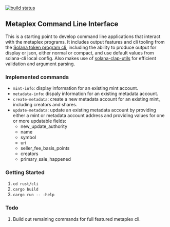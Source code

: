 [![build status](https://github.com/CalebEverett/metaplex/actions/workflows/rust-cli.yml/badge.svg)](https://github.com/CalebEverett/metaplex/actions/workflows/rust-cli.yml)


## Metaplex Command Line Interface

This is a starting point to develop command line applications that interact with the metaplex programs. It includes output features and cli tooling from the [Solana token program cli](https://github.com/solana-labs/solana-program-library/tree/master/token/cli/src), including the ability to produce output for display or json, either normal or compact, and use default values from solana-cli local config. Also makes use of [solana-clap-utils](https://github.com/solana-labs/solana/tree/master/clap-utils) for efficient validation and argument parsing.

### Implemented commands

* `mint-info`: display information for an existing mint account.
* `metadata-info`: dispaly information for an existing metadata account.
* `create-metadata`: create a new metadata account for an existing mint, including creators and shares.
* `update-metadata`: update an existing metadata account by providing either a mint or metadata account address and providing values for one or more updatable fields:
    * new_update_authority
    * name
    * symbol
    * uri
    * seller_fee_basis_points
    * creators
    * primary_sale_happened

### Getting Started

1. `cd rust/cli`
2. `cargo build`
3. `cargo run -- -help`

### Todo
1. Build out remaining commands for full featured metaplex cli.